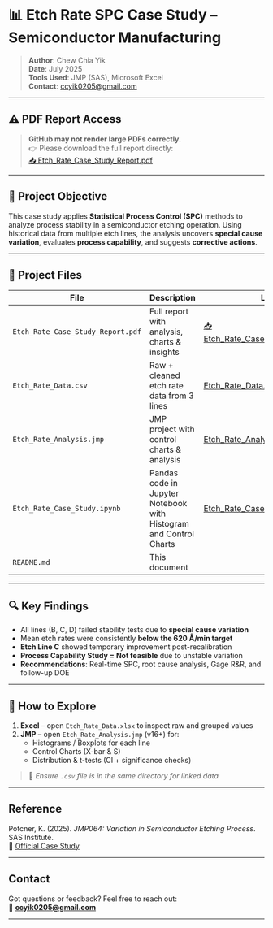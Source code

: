 # 📊 Etch Rate SPC Case Study – Semiconductor Manufacturing

> **Author**: Chew Chia Yik  
> **Date**: July 2025  
> **Tools Used**: JMP (SAS), Microsoft Excel  
> **Contact**: ccyik0205@gmail.com  

---

## ⚠️ PDF Report Access

> **GitHub may not render large PDFs correctly.**  
> 👉 Please download the full report directly:  
> [📥 Etch_Rate_Case_Study_Report.pdf](https://github.com/cchiayik/etch-rate-spc-jmp-study/raw/e29e534266b0b4f19dacc533ff7cdf34b3fff8ee/Etch%20Rate%20Case%20Study(Chew%20Chia%20Yik).pdf)

---

## 🎯 Project Objective

This case study applies **Statistical Process Control (SPC)** methods to analyze process stability in a semiconductor etching operation. Using historical data from multiple etch lines, the analysis uncovers **special cause variation**, evaluates **process capability**, and suggests **corrective actions**.

---

## 📁 Project Files

| File                          | Description | Link |
|-------------------------------|-------------|------|
| `Etch_Rate_Case_Study_Report.pdf` | Full report with analysis, charts & insights |[📥 Etch_Rate_Case_Study_Report.pdf](https://github.com/cchiayik/etch-rate-spc-jmp-study/raw/e29e534266b0b4f19dacc533ff7cdf34b3fff8ee/Etch%20Rate%20Case%20Study(Chew%20Chia%20Yik).pdf)|
| `Etch_Rate_Data.csv`         | Raw + cleaned etch rate data from 3 lines |[Etch_Rate_Data.csv](https://github.com/cchiayik/etch-rate-spc-jmp-study/blob/main/Etch_Rate_Data.csv)|
| `Etch_Rate_Analysis.jmp`      | JMP project with control charts & analysis |[Etch_Rate_Analysis.jmp](https://github.com/cchiayik/etch-rate-spc-jmp-study/raw/refs/heads/main/Etch_Rate_Analysis.jmp)|
|`Etch_Rate_Case_Study.ipynb`| Pandas code in Jupyter Notebook with Histogram and Control Charts|[Etch_Rate_Case_Study.ipynb](https://github.com/cchiayik/etch-rate-spc-jmp-study/blob/main/Etch_Rate_Case_Study.ipynb)|
| `README.md`                   | This document |

---

## 🔍 Key Findings

- All lines (B, C, D) failed stability tests due to **special cause variation**  
- Mean etch rates were consistently **below the 620 Å/min target**
- **Etch Line C** showed temporary improvement post-recalibration  
- **Process Capability Study = Not feasible** due to unstable variation  
- **Recommendations**: Real-time SPC, root cause analysis, Gage R&R, and follow-up DOE

---

## 🧭 How to Explore

1. **Excel** – open `Etch_Rate_Data.xlsx` to inspect raw and grouped values  
2. **JMP** – open `Etch_Rate_Analysis.jmp` (v16+) for:
   - Histograms / Boxplots for each line
   - Control Charts (X-bar & S)
   - Distribution & t-tests (CI + significance checks)

> 📝 *Ensure `.csv` file is in the same directory for linked data*

---

## Reference

Potcner, K. (2025). *JMP064: Variation in Semiconductor Etching Process*. SAS Institute.  
🔗 [Official Case Study](https://www.jmp.com/en/academic/case-study-library/variation-in-semiconductor-etching-process.html)

---

## Contact

Got questions or feedback? Feel free to reach out:  
📧 **ccyik0205@gmail.com**

---
